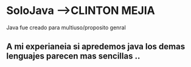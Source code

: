 # SoloJava   -->CLINTON MEJIA

Java fue creado para multiuso/proposito genral 

## A mi experianeia si apredemos java los demas lenguajes parecen mas sencillas ..
